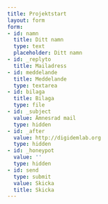```yaml
---
title: Projektstart
layout: form
form:
- id: namn
  title: Ditt namn
  type: text
  placeholder: Ditt namn
- id: _replyto
  title: Mailadress
- id: meddelande
  title: Meddelande
  type: textarea
- id: bilaga
  title: Bilaga
  type: file
- id: _subject
  value: Ämnesrad mail
  type: hidden
- id: _after
  value: http://digidemlab.org
  type: hidden
- id: _honeypot
  value: ''
  type: hidden
- id: send
  type: submit
  value: Skicka
  title: Skicka
---
```


<!--
<form action="https://mailthis.to/you@mail.com"
    method="POST" encType="multipart/form-data">
    <input type="text" name="name" placeholder="Your name">
    <input type="email" name="_replyto" placeholder="Your email">
    <textarea name="message" placeholder="Enter your message here"></textarea>
    <input type="file" name="file" placeholder="Attachments (optional)">
    <input type="hidden" name="_subject" value="Contact form submitted">
    <input type="hidden" name="_after" value="https://myhomepage.net/">
    <input type="hidden" name="_honeypot" value="">
    <input type="hidden" name="_confirmation" value="">
    <input type="submit" value="Send">
</form>
-->
